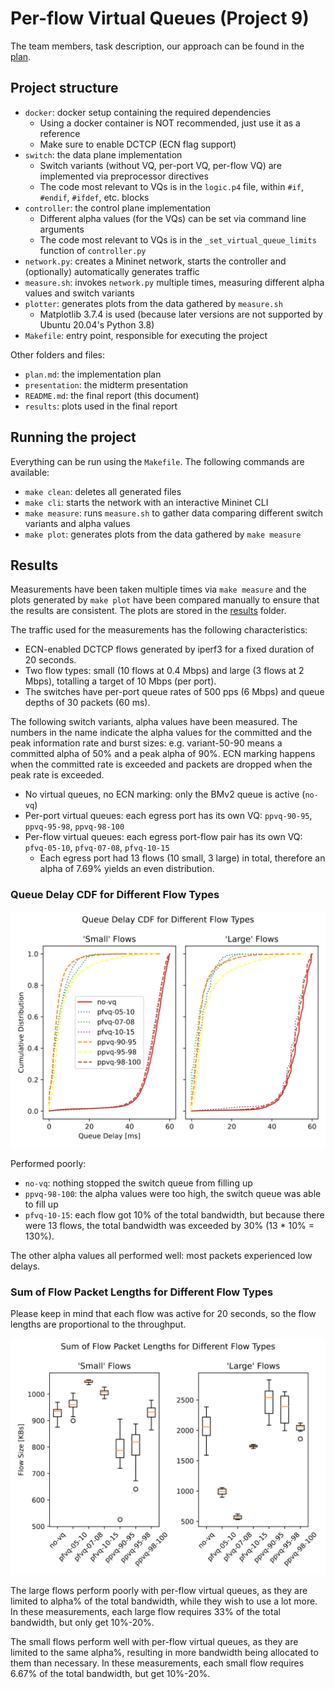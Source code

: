 # Per-flow Virtual Queues (Project 9)

The team members, task description, our approach can be found in the [plan](plan.md).

## Project structure

- `docker`: docker setup containing the required dependencies
  - Using a docker container is NOT recommended, just use it as a reference
  - Make sure to enable DCTCP (ECN flag support)
- `switch`: the data plane implementation
  - Switch variants (without VQ, per-port VQ, per-flow VQ) are implemented via preprocessor directives
  - The code most relevant to VQs is in the `logic.p4` file, within `#if`, `#endif`, `#ifdef`, etc. blocks
- `controller`: the control plane implementation
  - Different alpha values (for the VQs) can be set via command line arguments
  - The code most relevant to VQs is in the `_set_virtual_queue_limits` function of `controller.py`
- `network.py`: creates a Mininet network, starts the controller and (optionally) automatically generates traffic
- `measure.sh`: invokes `network.py` multiple times, measuring different alpha values and switch variants
- `plotter`: generates plots from the data gathered by `measure.sh`
  - Matplotlib 3.7.4 is used (because later versions are not supported by Ubuntu 20.04's Python 3.8)
- `Makefile`: entry point, responsible for executing the project

Other folders and files:

- `plan.md`: the implementation plan
- `presentation`: the midterm presentation
- `README.md`: the final report (this document)
- `results`: plots used in the final report

## Running the project

Everything can be run using the `Makefile`. The following commands are available:

- `make clean`: deletes all generated files
- `make cli`: starts the network with an interactive Mininet CLI
- `make measure`: runs `measure.sh` to gather data comparing different switch variants and alpha values
- `make plot`: generates plots from the data gathered by `make measure`

## Results

Measurements have been taken multiple times via `make measure` and the plots generated by `make plot`
have been compared manually to ensure that the results are consistent.
The plots are stored in the [results](results) folder.

The traffic used for the measurements has the following characteristics:

- ECN-enabled DCTCP flows generated by iperf3 for a fixed duration of 20 seconds.
- Two flow types: small (10 flows at 0.4 Mbps) and large (3 flows at 2 Mbps), totalling a target of 10 Mbps (per port).
- The switches have per-port queue rates of 500 pps (6 Mbps) and queue depths of 30 packets (60 ms).

The following switch variants, alpha values have been measured.
The numbers in the name indicate the alpha values for the committed and the peak information rate and burst sizes:
e.g. variant-50-90 means a committed alpha of 50% and a peak alpha of 90%.
ECN marking happens when the committed rate is exceeded and packets are dropped when the peak rate is exceeded.

- No virtual queues, no ECN marking: only the BMv2 queue is active (`no-vq`)
- Per-port virtual queues: each egress port has its own VQ: `ppvq-90-95`, `ppvq-95-98`, `ppvq-98-100`
- Per-flow virtual queues: each egress port-flow pair has its own VQ: `pfvq-05-10`, `pfvq-07-08`, `pfvq-10-15`
  - Each egress port had 13 flows (10 small, 3 large) in total, therefore an alpha of 7.69% yields an even distribution.

### Queue Delay CDF for Different Flow Types

![Queue Delay CDF for Different Flow Types](results/1/queue_delay_cdf.png)

Performed poorly:

- `no-vq`: nothing stopped the switch queue from filling up
- `ppvq-98-100`: the alpha values were too high, the switch queue was able to fill up
- `pfvq-10-15`: each flow got 10% of the total bandwidth, but because there were 13 flows, the total bandwidth
  was exceeded by 30% (13 * 10% = 130%).

The other alpha values all performed well: most packets experienced low delays.

### Sum of Flow Packet Lengths for Different Flow Types

Please keep in mind that each flow was active for 20 seconds, so the flow lengths are proportional to the throughput.

![Sum of Flow Packet Lengths for Different Flow Types](results/1/sum_packet_length_boxplot.png)

The large flows perform poorly with per-flow virtual queues, as they are limited to alpha% of the total bandwidth,
while they wish to use a lot more.
In these measurements, each large flow requires 33% of the total bandwidth, but only get 10%-20%.

The small flows perform well with per-flow virtual queues, as they are limited to the same alpha%,
resulting in more bandwidth being allocated to them than necessary.
In these measurements, each small flow requires 6.67% of the total bandwidth, but get 10%-20%.

